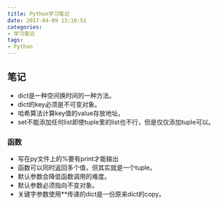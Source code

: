 ```yaml
---
title: Python学习笔记
date: 2017-04-09 13:10:51
categories:
- 学习笔记
tags:
- Python
---
```

## 笔记
- dict是一种空间换时间的一种方法。
- dict的key必须是不可变对象。
- 哈希算法计算key值的value存放地址。
- set不能添加任何list即使tuple里的list也不行，但是仅仅添加tuple可以。
<!-- more -->
### 函数
- 写在py文件上的%要有print才能输出
- 函数可以同时返回多个值，但其实就是一个tuple。
- 默认参数会降低函数调用的难度。
- 默认参数必须指向不变对象。
- 关键字参数使用**传递的dict是一份原来dict的copy。